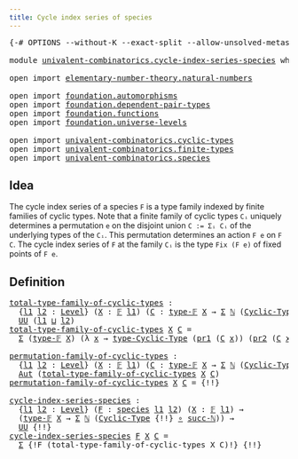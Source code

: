```yaml
---
title: Cycle index series of species
---
```


<pre class="Agda"><a id="55" class="Symbol">{-#</a> <a id="59" class="Keyword">OPTIONS</a> <a id="67" class="Pragma">--without-K</a> <a id="79" class="Pragma">--exact-split</a> <a id="93" class="Pragma">--allow-unsolved-metas</a> <a id="116" class="Symbol">#-}</a>

<a id="121" class="Keyword">module</a> <a id="128" href="univalent-combinatorics.cycle-index-series-species.html" class="Module">univalent-combinatorics.cycle-index-series-species</a> <a id="179" class="Keyword">where</a>

<a id="186" class="Keyword">open</a> <a id="191" class="Keyword">import</a> <a id="198" href="elementary-number-theory.natural-numbers.html" class="Module">elementary-number-theory.natural-numbers</a>

<a id="240" class="Keyword">open</a> <a id="245" class="Keyword">import</a> <a id="252" href="foundation.automorphisms.html" class="Module">foundation.automorphisms</a>
<a id="277" class="Keyword">open</a> <a id="282" class="Keyword">import</a> <a id="289" href="foundation.dependent-pair-types.html" class="Module">foundation.dependent-pair-types</a>
<a id="321" class="Keyword">open</a> <a id="326" class="Keyword">import</a> <a id="333" href="foundation.functions.html" class="Module">foundation.functions</a>
<a id="354" class="Keyword">open</a> <a id="359" class="Keyword">import</a> <a id="366" href="foundation.universe-levels.html" class="Module">foundation.universe-levels</a>

<a id="394" class="Keyword">open</a> <a id="399" class="Keyword">import</a> <a id="406" href="univalent-combinatorics.cyclic-types.html" class="Module">univalent-combinatorics.cyclic-types</a>
<a id="443" class="Keyword">open</a> <a id="448" class="Keyword">import</a> <a id="455" href="univalent-combinatorics.finite-types.html" class="Module">univalent-combinatorics.finite-types</a>
<a id="492" class="Keyword">open</a> <a id="497" class="Keyword">import</a> <a id="504" href="univalent-combinatorics.species.html" class="Module">univalent-combinatorics.species</a>
</pre>
## Idea

The cycle index series of a species `F` is a type family indexed by finite families of cyclic types. Note that a finite family of cyclic types `Cᵢ` uniquely determines a permutation `e` on the disjoint union `C := Σᵢ Cᵢ` of the underlying types of the `Cᵢ`. This permutation determines an action `F e` on `F C`. The cycle index series of `F` at the family `Cᵢ` is the type `Fix (F e)` of fixed points of `F e`.

## Definition

<pre class="Agda"><a id="total-type-family-of-cyclic-types"></a><a id="985" href="univalent-combinatorics.cycle-index-series-species.html#985" class="Function">total-type-family-of-cyclic-types</a> <a id="1019" class="Symbol">:</a>
  <a id="1023" class="Symbol">{</a><a id="1024" href="univalent-combinatorics.cycle-index-series-species.html#1024" class="Bound">l1</a> <a id="1027" href="univalent-combinatorics.cycle-index-series-species.html#1027" class="Bound">l2</a> <a id="1030" class="Symbol">:</a> <a id="1032" href="Agda.Primitive.html#597" class="Postulate">Level</a><a id="1037" class="Symbol">}</a> <a id="1039" class="Symbol">(</a><a id="1040" href="univalent-combinatorics.cycle-index-series-species.html#1040" class="Bound">X</a> <a id="1042" class="Symbol">:</a> <a id="1044" href="univalent-combinatorics.finite-types.html#4550" class="Function">𝔽</a> <a id="1046" href="univalent-combinatorics.cycle-index-series-species.html#1024" class="Bound">l1</a><a id="1048" class="Symbol">)</a> <a id="1050" class="Symbol">(</a><a id="1051" href="univalent-combinatorics.cycle-index-series-species.html#1051" class="Bound">C</a> <a id="1053" class="Symbol">:</a> <a id="1055" href="univalent-combinatorics.finite-types.html#4606" class="Function">type-𝔽</a> <a id="1062" href="univalent-combinatorics.cycle-index-series-species.html#1040" class="Bound">X</a> <a id="1064" class="Symbol">→</a> <a id="1066" href="foundation-core.dependent-pair-types.html#515" class="Record">Σ</a> <a id="1068" href="elementary-number-theory.natural-numbers.html#1548" class="Datatype">ℕ</a> <a id="1070" class="Symbol">(</a><a id="1071" href="univalent-combinatorics.cyclic-types.html#4225" class="Function">Cyclic-Type</a> <a id="1083" href="univalent-combinatorics.cycle-index-series-species.html#1027" class="Bound">l2</a><a id="1085" class="Symbol">))</a> <a id="1088" class="Symbol">→</a>
  <a id="1092" href="foundation-core.universe-levels.html#235" class="Primitive">UU</a> <a id="1095" class="Symbol">(</a><a id="1096" href="univalent-combinatorics.cycle-index-series-species.html#1024" class="Bound">l1</a> <a id="1099" href="Agda.Primitive.html#810" class="Primitive Operator">⊔</a> <a id="1101" href="univalent-combinatorics.cycle-index-series-species.html#1027" class="Bound">l2</a><a id="1103" class="Symbol">)</a>
<a id="1105" href="univalent-combinatorics.cycle-index-series-species.html#985" class="Function">total-type-family-of-cyclic-types</a> <a id="1139" href="univalent-combinatorics.cycle-index-series-species.html#1139" class="Bound">X</a> <a id="1141" href="univalent-combinatorics.cycle-index-series-species.html#1141" class="Bound">C</a> <a id="1143" class="Symbol">=</a>
  <a id="1147" href="foundation-core.dependent-pair-types.html#515" class="Record">Σ</a> <a id="1149" class="Symbol">(</a><a id="1150" href="univalent-combinatorics.finite-types.html#4606" class="Function">type-𝔽</a> <a id="1157" href="univalent-combinatorics.cycle-index-series-species.html#1139" class="Bound">X</a><a id="1158" class="Symbol">)</a> <a id="1160" class="Symbol">(λ</a> <a id="1163" href="univalent-combinatorics.cycle-index-series-species.html#1163" class="Bound">x</a> <a id="1165" class="Symbol">→</a> <a id="1167" href="univalent-combinatorics.cyclic-types.html#4438" class="Function">type-Cyclic-Type</a> <a id="1184" class="Symbol">(</a><a id="1185" href="foundation-core.dependent-pair-types.html#605" class="Field">pr1</a> <a id="1189" class="Symbol">(</a><a id="1190" href="univalent-combinatorics.cycle-index-series-species.html#1141" class="Bound">C</a> <a id="1192" href="univalent-combinatorics.cycle-index-series-species.html#1163" class="Bound">x</a><a id="1193" class="Symbol">))</a> <a id="1196" class="Symbol">(</a><a id="1197" href="foundation-core.dependent-pair-types.html#617" class="Field">pr2</a> <a id="1201" class="Symbol">(</a><a id="1202" href="univalent-combinatorics.cycle-index-series-species.html#1141" class="Bound">C</a> <a id="1204" href="univalent-combinatorics.cycle-index-series-species.html#1163" class="Bound">x</a><a id="1205" class="Symbol">)))</a>

<a id="permutation-family-of-cyclic-types"></a><a id="1210" href="univalent-combinatorics.cycle-index-series-species.html#1210" class="Function">permutation-family-of-cyclic-types</a> <a id="1245" class="Symbol">:</a>
  <a id="1249" class="Symbol">{</a><a id="1250" href="univalent-combinatorics.cycle-index-series-species.html#1250" class="Bound">l1</a> <a id="1253" href="univalent-combinatorics.cycle-index-series-species.html#1253" class="Bound">l2</a> <a id="1256" class="Symbol">:</a> <a id="1258" href="Agda.Primitive.html#597" class="Postulate">Level</a><a id="1263" class="Symbol">}</a> <a id="1265" class="Symbol">(</a><a id="1266" href="univalent-combinatorics.cycle-index-series-species.html#1266" class="Bound">X</a> <a id="1268" class="Symbol">:</a> <a id="1270" href="univalent-combinatorics.finite-types.html#4550" class="Function">𝔽</a> <a id="1272" href="univalent-combinatorics.cycle-index-series-species.html#1250" class="Bound">l1</a><a id="1274" class="Symbol">)</a> <a id="1276" class="Symbol">(</a><a id="1277" href="univalent-combinatorics.cycle-index-series-species.html#1277" class="Bound">C</a> <a id="1279" class="Symbol">:</a> <a id="1281" href="univalent-combinatorics.finite-types.html#4606" class="Function">type-𝔽</a> <a id="1288" href="univalent-combinatorics.cycle-index-series-species.html#1266" class="Bound">X</a> <a id="1290" class="Symbol">→</a> <a id="1292" href="foundation-core.dependent-pair-types.html#515" class="Record">Σ</a> <a id="1294" href="elementary-number-theory.natural-numbers.html#1548" class="Datatype">ℕ</a> <a id="1296" class="Symbol">(</a><a id="1297" href="univalent-combinatorics.cyclic-types.html#4225" class="Function">Cyclic-Type</a> <a id="1309" href="univalent-combinatorics.cycle-index-series-species.html#1253" class="Bound">l2</a><a id="1311" class="Symbol">))</a> <a id="1314" class="Symbol">→</a>
  <a id="1318" href="foundation-core.automorphisms.html#1442" class="Function">Aut</a> <a id="1322" class="Symbol">(</a><a id="1323" href="univalent-combinatorics.cycle-index-series-species.html#985" class="Function">total-type-family-of-cyclic-types</a> <a id="1357" href="univalent-combinatorics.cycle-index-series-species.html#1266" class="Bound">X</a> <a id="1359" href="univalent-combinatorics.cycle-index-series-species.html#1277" class="Bound">C</a><a id="1360" class="Symbol">)</a>
<a id="1362" href="univalent-combinatorics.cycle-index-series-species.html#1210" class="Function">permutation-family-of-cyclic-types</a> <a id="1397" href="univalent-combinatorics.cycle-index-series-species.html#1397" class="Bound">X</a> <a id="1399" href="univalent-combinatorics.cycle-index-series-species.html#1399" class="Bound">C</a> <a id="1401" class="Symbol">=</a> <a id="1403" class="Hole">{!!}</a>

<a id="cycle-index-series-species"></a><a id="1409" href="univalent-combinatorics.cycle-index-series-species.html#1409" class="Function">cycle-index-series-species</a> <a id="1436" class="Symbol">:</a>
  <a id="1440" class="Symbol">{</a><a id="1441" href="univalent-combinatorics.cycle-index-series-species.html#1441" class="Bound">l1</a> <a id="1444" href="univalent-combinatorics.cycle-index-series-species.html#1444" class="Bound">l2</a> <a id="1447" class="Symbol">:</a> <a id="1449" href="Agda.Primitive.html#597" class="Postulate">Level</a><a id="1454" class="Symbol">}</a> <a id="1456" class="Symbol">(</a><a id="1457" href="univalent-combinatorics.cycle-index-series-species.html#1457" class="Bound">F</a> <a id="1459" class="Symbol">:</a> <a id="1461" href="univalent-combinatorics.species.html#429" class="Function">species</a> <a id="1469" href="univalent-combinatorics.cycle-index-series-species.html#1441" class="Bound">l1</a> <a id="1472" href="univalent-combinatorics.cycle-index-series-species.html#1444" class="Bound">l2</a><a id="1474" class="Symbol">)</a> <a id="1476" class="Symbol">(</a><a id="1477" href="univalent-combinatorics.cycle-index-series-species.html#1477" class="Bound">X</a> <a id="1479" class="Symbol">:</a> <a id="1481" href="univalent-combinatorics.finite-types.html#4550" class="Function">𝔽</a> <a id="1483" href="univalent-combinatorics.cycle-index-series-species.html#1441" class="Bound">l1</a><a id="1485" class="Symbol">)</a> <a id="1487" class="Symbol">→</a>
  <a id="1491" class="Symbol">(</a><a id="1492" href="univalent-combinatorics.finite-types.html#4606" class="Function">type-𝔽</a> <a id="1499" href="univalent-combinatorics.cycle-index-series-species.html#1477" class="Bound">X</a> <a id="1501" class="Symbol">→</a> <a id="1503" href="foundation-core.dependent-pair-types.html#515" class="Record">Σ</a> <a id="1505" href="elementary-number-theory.natural-numbers.html#1548" class="Datatype">ℕ</a> <a id="1507" class="Symbol">(</a><a id="1508" href="univalent-combinatorics.cyclic-types.html#4225" class="Function">Cyclic-Type</a> <a id="1520" class="UnsolvedMeta Hole">{!!}</a> <a id="1525" href="foundation-core.functions.html#420" class="Function Operator">∘</a> <a id="1527" href="elementary-number-theory.natural-numbers.html#1582" class="InductiveConstructor">succ-ℕ</a><a id="1533" class="Symbol">))</a> <a id="1536" class="Symbol">→</a>
  <a id="1540" href="foundation-core.universe-levels.html#235" class="Primitive">UU</a> <a id="1543" class="Hole">{!!}</a>
<a id="1548" href="univalent-combinatorics.cycle-index-series-species.html#1409" class="Function">cycle-index-series-species</a> <a id="1575" href="univalent-combinatorics.cycle-index-series-species.html#1575" class="Bound">F</a> <a id="1577" href="univalent-combinatorics.cycle-index-series-species.html#1577" class="Bound">X</a> <a id="1579" href="univalent-combinatorics.cycle-index-series-species.html#1579" class="Bound">C</a> <a id="1581" class="Symbol">=</a>
  <a id="1585" href="foundation-core.dependent-pair-types.html#515" class="UnsolvedMeta Record">Σ</a> <a id="1587" class="Hole">{!F (total-type-family-of-cyclic-types X C)!}</a> <a id="1633" class="Hole">{!!}</a>
</pre>